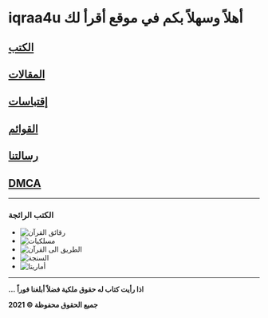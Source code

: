 
#   iqraa4u أهلاً وسهلاً بكم في موقع أقرأ لك

## [الكتب](books.md)
## [المقالات](articles.md)
## [إقتباسات](quotes.md)
## [القوائم](lists.md)
## [رسالتنا](message.md)
## [DMCA](DMCA.md)
-------
### الكتب الرائجة 
- ![رقائق القرآن]()
- ![مسلكيات]()
- ![الطريق الى القرآن]()
- ![السنجة]()
- ![أماريتا]()

















------
**... اذا رأيت كتاب له حقوق ملكية فضلاً أبلغنا فوراً**

**2021 © جميع الحقوق محفوظة**

